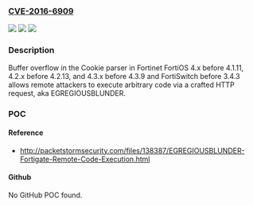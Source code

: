 ### [CVE-2016-6909](https://cve.mitre.org/cgi-bin/cvename.cgi?name=CVE-2016-6909)
![](https://img.shields.io/static/v1?label=Product&message=n%2Fa&color=blue)
![](https://img.shields.io/static/v1?label=Version&message=n%2Fa&color=blue)
![](https://img.shields.io/static/v1?label=Vulnerability&message=n%2Fa&color=brighgreen)

### Description

Buffer overflow in the Cookie parser in Fortinet FortiOS 4.x before 4.1.11, 4.2.x before 4.2.13, and 4.3.x before 4.3.9 and FortiSwitch before 3.4.3 allows remote attackers to execute arbitrary code via a crafted HTTP request, aka EGREGIOUSBLUNDER.

### POC

#### Reference
- http://packetstormsecurity.com/files/138387/EGREGIOUSBLUNDER-Fortigate-Remote-Code-Execution.html

#### Github
No GitHub POC found.

